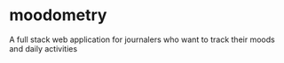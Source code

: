 # moodometry
A full stack web application for journalers who want to track their moods and daily activities
